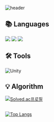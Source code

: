 
<!--
**cowkjw/cowkjw** is a ✨ _special_ ✨ repository because its `README.md` (this file) appears on your GitHub profile.

Here are some ideas to get you started:

- 🔭 I’m currently working on ...
- 🌱 I’m currently learning ...
- 👯 I’m looking to collaborate on ...
- 🤔 I’m looking for help with ...
- 💬 Ask me about ...
- 📫 How to reach me: ...
- 😄 Pronouns: ...
- ⚡ Fun fact: ...
-->


![header](https://capsule-render.vercel.app/api?type=waving&&color=gradient&customColorList=0,1,3,4,6,10,12,14,15,17,18,21,24,26,27,28&height=200&section=header&text=JangWon%20Kim&%20render&fontSize=60)

## 📚 Languages  
<img src="https://img.shields.io/badge/C-A8B9CC?style=flat-square&logo=C&logoColor=white"/>  <img src="https://img.shields.io/badge/C++-00599C?style=flat-square&logo=C%2B%2B&logoColor=white"/> <img src="https://img.shields.io/badge/C%23-239120?style=flat-square&logo=C Sharp&logoColor=white"/> 

## 🛠 Tools 
<img alt='Unity' src="https://img.shields.io/badge/Unity-ffffff?style=flat-square&logo=Unity&logoColor=black"/>

## 💡 Algorithm 
[![Solved.ac프로필](http://mazassumnida.wtf/api/v2/generate_badge?boj=cowkjw)](https://solved.ac/cowkjw)

##
[![Top Langs](https://github-readme-stats.vercel.app/api/top-langs/?username=cowkjw)](https://github.com/cowkjw/github-readme-stats)




<!-- 
![Footer](https://capsule-render.vercel.app/api?type=waving&color=auto&height=200&section=footer&fontSize=100) -->
